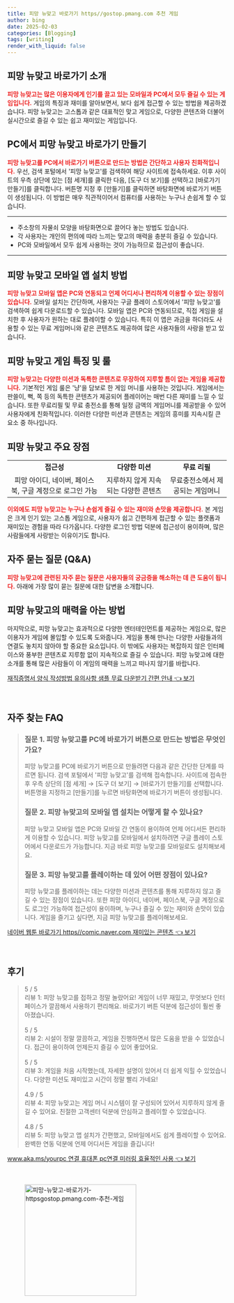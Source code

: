 ```yaml
---
title: 피망 뉴맞고 바로가기 https//gostop.pmang.com 추천 게임
author: bing
date: 2025-02-03
categories: [Blogging]
tags: [writing]
render_with_liquid: false
---
```



<h2 id='피망 뉴맞고 소개'>피망 뉴맞고 바로가기 소개</h2>

<p><b><span style="color: #ee2323;">피망 뉴맞고는 많은 이용자에게 인기를 끌고 있는 모바일과 PC에서 모두 즐길 수 있는 게임입니다.</span></b> 게임의 특징과 재미를 알아보면서, 보다 쉽게 접근할 수 있는 방법을 제공하겠습니다. 피망 뉴맞고는 고스톱과 같은 대표적인 맞고 게임으로, 다양한 콘텐츠와 더불어 실시간으로 즐길 수 있는 쉽고 재미있는 게임입니다.</p>

<h2 id='바로가기 버튼 만들기'>PC에서 피망 뉴맞고 바로가기 만들기</h2>

<p><b><span style="color: #ee2323;">피망 뉴맞고를 PC에서 바로가기 버튼으로 만드는 방법은 간단하고 사용자 친화적입니다.</span></b> 우선, 검색 포털에서 '피망 뉴맞고'를 검색하여 해당 사이트에 접속하세요. 이후 사이트의 우측 상단에 있는 [점 세개]를 클릭한 다음, [도구 더 보기]를 선택하고 [바로가기 만들기]를 클릭합니다. 버튼명 지정 후 [만들기]를 클릭하면 바탕화면에 바로가기 버튼이 생성됩니다. 이 방법은 매우 직관적이어서 컴퓨터를 사용하는 누구나 손쉽게 할 수 있습니다.</p>

<hr />

<ul>
    <li>주소창의 자물쇠 모양을 바탕화면으로 끌어다 놓는 방법도 있습니다.</li>
    <li>각 사용자는 개인의 편의에 따라 느끼는 맞고의 매력을 충분히 즐길 수 있습니다.</li>
    <li>PC와 모바일에서 모두 쉽게 사용하는 것이 가능하므로 접근성이 좋습니다.</li>
</ul>

<hr />

<h2 id='모바일 앱 설치'>피망 뉴맞고 모바일 앱 설치 방법</h2>

<p><b><span style="color: #ee2323;">피망 뉴맞고 모바일 앱은 PC와 연동되고 언제 어디서나 편리하게 이용할 수 있는 장점이 있습니다.</span></b> 모바일 설치는 간단하며, 사용자는 구글 플레이 스토어에서 '피망 뉴맞고'를 검색하여 쉽게 다운로드할 수 있습니다. 모바일 앱은 PC와 연동되므로, 직접 게임을 설치한 후 사용자가 원하는 대로 플레이할 수 있습니다. 특히 이 앱은 과금을 하더라도 사용할 수 있는 무료 게임머니와 같은 콘텐츠도 제공하여 많은 사용자들의 사랑을 받고 있습니다.</p>

<h2 id='게임 특징 및 룰'>피망 뉴맞고 게임 특징 및 룰</h2>

<p><b><span style="color: #ee2323;">피망 뉴맞고는 다양한 미션과 독특한 콘텐츠로 무장하여 지루할 틈이 없는 게임을 제공합니다.</span></b> 기본적인 게임 룰은 '냥'을 담보로 한 게임 머니를 사용하는 것입니다. 게임에서는 판쓸이, 뻑, 쪽 등의 독특한 콘텐츠가 제공되어 플레이어는 매번 다른 재미를 느낄 수 있습니다. 또한 무료리필 및 무료 충전소를 통해 일정 금액의 게임머니를 제공받을 수 있어 사용자에게 친화적입니다. 이러한 다양한 미션과 콘텐츠는 게임의 흥미를 지속시킬 큰 요소 중 하나입니다.</p>

<h2 id='주요 장점'>피망 뉴맞고 주요 장점</h2>

<table>
    <tr>
        <td style="text-align: center; height: 17px;"><b>접근성</b></td>
        <td style="text-align: center; height: 17px;"><b>다양한 미션</b></td>
        <td style="text-align: center; height: 17px;"><b>무료 리필</b></td>
    </tr>
    <tr>
        <td style="text-align: center; height: 17px;">피망 아이디, 네이버, 페이스북, 구글 계정으로 로그인 가능</td>
        <td style="text-align: center; height: 17px;">지루하지 않게 지속되는 다양한 콘텐츠</td>
        <td style="text-align: center; height: 17px;">무료충전소에서 제공되는 게임머니</td>
    </tr>
</table>

<p><b><span style="color: #ee2323;">이외에도 피망 뉴맞고는 누구나 손쉽게 즐길 수 있는 재미와 손맛을 제공합니다.</span></b> 본 게임은 크게 인기 있는 고스톱 게임으로, 사용자가 쉽고 간편하게 접근할 수 있는 플랫폼과 재미있는 경험을 따라 다가옵니다. 다양한 로그인 방법 덕분에 접근성이 용이하며, 많은 사람들에게 사랑받는 이유이기도 합니다.</p>

<h2 id='자주 묻는 질문'>자주 묻는 질문 (Q&A)</h2>

<p><b><span style="color: #ee2323;">피망 뉴맞고에 관련된 자주 묻는 질문은 사용자들의 궁금증을 해소하는 데 큰 도움이 됩니다.</span></b> 아래에 가장 많이 묻는 질문에 대한 답변을 소개합니다.</p>

<h2 id='결론'>피망 뉴맞고의 매력을 아는 방법</h2>

<p>마지막으로, 피망 뉴맞고는 효과적으로 다양한 엔터테인먼트를 제공하는 게임으로, 많은 이용자가 게임에 몰입할 수 있도록 도와줍니다. 게임을 통해 만나는 다양한 사람들과의 연결도 놓치지 않아야 할 중요한 요소입니다. 이 밖에도 사용자는 복잡하지 않은 인터페이스와 풍부한 콘텐츠로 지루함 없이 지속적으로 즐길 수 있습니다. 피망 뉴맞고에 대한 소개를 통해 많은 사람들이 이 게임의 매력을 느끼고 떠나지 않기를 바랍니다.</p>


<p><a class="click-button" title="재직증명서 양식 작성방법 유의사항 샘플 무료 다운받기 간편 안내" href="https://adkhouse.github.io/posts/%EC%9E%AC%EC%A7%81%EC%A6%9D%EB%AA%85%EC%84%9C-%EC%96%91%EC%8B%9D-%EC%9E%91%EC%84%B1%EB%B0%A9%EB%B2%95-%EC%9C%A0%EC%9D%98%EC%82%AC%ED%95%AD-%EC%83%98%ED%94%8C-%EB%AC%B4%EB%A3%8C-%EB%8B%A4%EC%9A%B4%EB%B0%9B%EA%B8%B0-%EA%B0%84%ED%8E%B8-%EC%95%88%EB%82%B4/" rel="dofollow">재직증명서 양식 작성방법 유의사항 샘플 무료 다운받기 간편 안내 👈 보기</a></p><br>
<h2 id='자주_찾는_FAQ'>자주 찾는 FAQ</h2>
<div itemscope="" itemtype="https://schema.org/FAQPage"> 
<blockquote> 
<div itemscope="" itemprop="mainEntity" itemtype="https://schema.org/Question"> 
<h3 itemprop="name">질문 1. 피망 뉴맞고를 PC에 바로가기 버튼으로 만드는 방법은 무엇인가요?</h3> 
<div itemscope="" itemprop="acceptedAnswer" itemtype="https://schema.org/Answer"> 
<span itemprop="text"> <p>피망 뉴맞고를 PC에 바로가기 버튼으로 만들려면 다음과 같은 간단한 단계를 따르면 됩니다. 검색 포털에서 '피망 뉴맞고'를 검색해 접속합니다. 사이트에 접속한 후 우측 상단의 [점 세개] → [도구 더 보기] → [바로가기 만들기]를 선택합니다. 버튼명을 지정하고 [만들기]를 누르면 바탕화면에 바로가기 버튼이 생성됩니다.</p> </span> 
</div> 
</div> 

<div itemscope="" itemprop="mainEntity" itemtype="https://schema.org/Question"> 
<h3 itemprop="name">질문 2. 피망 뉴맞고의 모바일 앱 설치는 어떻게 할 수 있나요?</h3> 
<div itemscope="" itemprop="acceptedAnswer" itemtype="https://schema.org/Answer"> 
<span itemprop="text"> <p>피망 뉴맞고 모바일 앱은 PC와 모바일 간 연동이 용이하여 언제 어디서든 편리하게 이용할 수 있습니다. 피망 뉴맞고를 모바일에서 설치하려면 구글 플레이 스토어에서 다운로드가 가능합니다. 지금 바로 피망 뉴맞고를 모바일로도 설치해보세요.</p> </span> 
</div> 
</div> 

<div itemscope="" itemprop="mainEntity" itemtype="https://schema.org/Question"> 
<h3 itemprop="name">질문 3. 피망 뉴맞고를 플레이하는 데 있어 어떤 장점이 있나요?</h3> 
<div itemscope="" itemprop="acceptedAnswer" itemtype="https://schema.org/Answer"> 
<span itemprop="text"> <p>피망 뉴맞고를 플레이하는 데는 다양한 미션과 콘텐츠를 통해 지루하지 않고 즐길 수 있는 장점이 있습니다. 또한 피망 아이디, 네이버, 페이스북, 구글 계정으로도 로그인 가능하여 접근성이 용이하며, 누구나 즐길 수 있는 재미와 손맛이 있습니다. 게임을 즐기고 싶다면, 지금 피망 뉴맞고를 플레이해보세요.</p> </span> 
</div> 
</div> 

</blockquote> 
</div>
<p><a class="click-button" title="네이버 웹툰 바로가기 https//comic.naver.com 재미있는 콘텐츠" href="https://adkhouse.github.io/posts/%EB%84%A4%EC%9D%B4%EB%B2%84-%EC%9B%B9%ED%88%B0-%EB%B0%94%EB%A1%9C%EA%B0%80%EA%B8%B0-httpscomic.naver.com-%EC%9E%AC%EB%AF%B8%EC%9E%88%EB%8A%94-%EC%BD%98%ED%85%90%EC%B8%A0/" rel="dofollow">네이버 웹툰 바로가기 https//comic.naver.com 재미있는 콘텐츠 👈 보기</a></p><br>
<h2 id='후기'>후기</h2>
<div itemscope itemtype="https://schema.org/Product">
  <blockquote>
  <div itemprop="review" itemscope itemtype="https://schema.org/Review">
      <div itemprop="reviewRating" itemscope itemtype="https://schema.org/Rating"> <span itemprop="ratingValue">5</span> / <span itemprop="bestRating">5</span> </div>
      <span itemprop="reviewBody">리뷰 1: 피망 뉴맞고를 접하고 정말 놀랐어요! 게임이 너무 재밌고, 무엇보다 인터페이스가 깔끔해서 사용하기 편리해요. 바로가기 버튼 덕분에 접근성이 훨씬 좋아졌습니다.</span>
  </div>
  <br>
  <div itemprop="review" itemscope itemtype="https://schema.org/Review">
      <div itemprop="reviewRating" itemscope itemtype="https://schema.org/Rating"> <span itemprop="ratingValue">5</span> / <span itemprop="bestRating">5</span> </div>
      <span itemprop="reviewBody">리뷰 2: 시설이 정말 깔끔하고, 게임을 진행하면서 많은 도움을 받을 수 있었습니다. 접근이 용이하여 언제든지 즐길 수 있어 좋았어요.</span>
  </div>
  <br>
  <div itemprop="review" itemscope itemtype="https://schema.org/Review">
      <div itemprop="reviewRating" itemscope itemtype="https://schema.org/Rating"> <span itemprop="ratingValue">5</span> / <span itemprop="bestRating">5</span> </div>
      <span itemprop="reviewBody">리뷰 3: 게임을 처음 시작했는데, 자세한 설명이 있어서 더 쉽게 익힐 수 있었습니다. 다양한 미션도 재미있고 시간이 정말 빨리 가네요!</span>
  </div>
  <br>
  <div itemprop="review" itemscope itemtype="https://schema.org/Review">
      <div itemprop="reviewRating" itemscope itemtype="https://schema.org/Rating"> <span itemprop="ratingValue">4.9</span> / <span itemprop="bestRating">5</span> </div>
      <span itemprop="reviewBody">리뷰 4: 피망 뉴맞고는 게임 머니 시스템이 잘 구성되어 있어서 지루하지 않게 즐길 수 있어요. 친절한 고객센터 덕분에 안심하고 플레이할 수 있었습니다.</span>
  </div>
  <br>
  <div itemprop="review" itemscope itemtype="https://schema.org/Review">
      <div itemprop="reviewRating" itemscope itemtype="https://schema.org/Rating"> <span itemprop="ratingValue">4.8</span> / <span itemprop="bestRating">5</span> </div>
      <span itemprop="reviewBody">리뷰 5: 피망 뉴맞고 앱 설치가 간편했고, 모바일에서도 쉽게 플레이할 수 있어요. 완벽한 연동 덕분에 언제 어디서든 게임을 즐깁니다!</span>
  </div>
  </blockquote>
</div>
<p><a class="click-button" title="www.aka.ms/yourpc 연결 휴대폰 pc연결 미러링 효율적인 사용" href="https://adkhouse.github.io/posts/www.aka.msyourpc-%EC%97%B0%EA%B2%B0-%ED%9C%B4%EB%8C%80%ED%8F%B0-pc%EC%97%B0%EA%B2%B0-%EB%AF%B8%EB%9F%AC%EB%A7%81-%ED%9A%A8%EC%9C%A8%EC%A0%81%EC%9D%B8-%EC%82%AC%EC%9A%A9/" rel="dofollow">www.aka.ms/yourpc 연결 휴대폰 pc연결 미러링 효율적인 사용 👈 보기</a></p><br>
<figure class="image"><img src="https://adkhouse.github.io/assets/img/thumbnail/피망-뉴맞고-바로가기-httpsgostop.pmang.com-추천-게임.webp" alt="피망-뉴맞고-바로가기-httpsgostop.pmang.com-추천-게임" width="256" height="256"></figure>